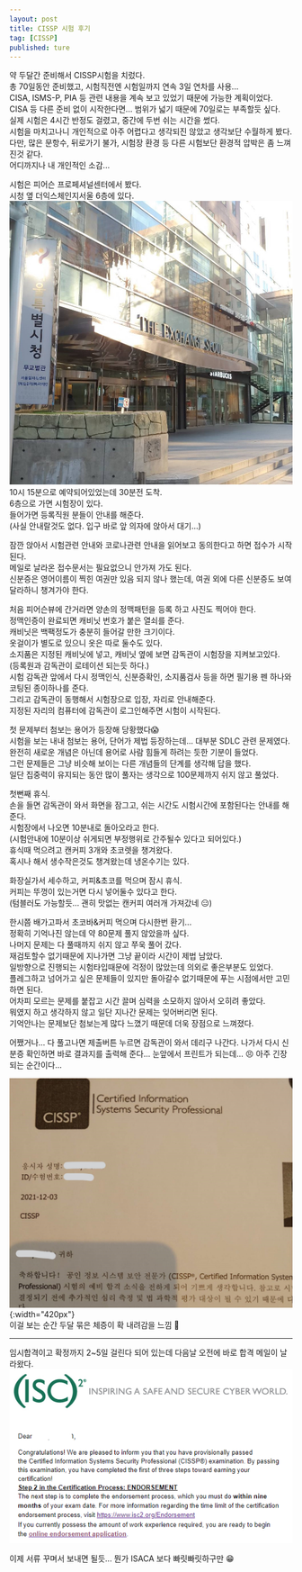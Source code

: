 ```yaml
---
layout: post
title: CISSP 시험 후기
tag: [CISSP]
published: ture
---
```



약 두달간 준비해서 CISSP시험을 치렀다.  
총 70일동안 준비했고, 시험직전엔 시험일까지 연속 3일 연차를 사용...  
CISA, ISMS-P, PIA 등 관련 내용을 계속 보고 있었기 때문에 가능한 계획이었다.  
CISA 등 다른 준비 없이 시작한다면... 범위가 넓기 때문에 70일로는 부족할듯 싶다.  
실제 시험은 4시간 반정도 걸렸고, 중간에 두번 쉬는 시간을 썼다.  
시험을 마치고나니 개인적으로 아주 어렵다고 생각되진 않았고 생각보단 수월하게 봤다.  
다만, 많은 문항수, 뒤로가기 불가, 시험장 환경 등 다른 시험보단 환경적 압박은 좀 느껴진것 같다.  
어디까지나 내 개인적인 소감...  

시험은 피어슨 프로페셔널센터에서 봤다.   
시청 옆 더익스체인지서울 6층에 있다.  
![](../../img/2021-12-04-CISSP%20examination%20review/2.jpg)  
10시 15분으로 예약되어있었는데 30분전 도착.  
6층으로 가면 시험장이 있다.  
들어가면 등록직원 분들이 안내를 해준다.  
(사실 안내랄것도 없다. 입구 바로 앞 의자에 앉아서 대기...)  

잠깐 앉아서 시험관련 안내와 코로나관련 안내을 읽어보고 동의한다고 하면 접수가 시작된다.  
메일로 날라온 접수문서는 필요없으니 안가져 가도 된다.  
신분증은 영어이름이 찍힌 여권만 있음 되지 않나 했는데, 여권 외에 다른 신분증도 보여달라하니 챙겨가야 한다.  

처음 피어슨뷰에 간거라면 양손의 정맥패턴을 등록 하고 사진도 찍어야 한다.  
정맥인증이 완료되면 캐비닛 번호가 붙은 열쇠를 준다.  
캐비닛은 백팩정도가 충분히 들어갈 만한 크기이다.  
옷걸이가 별도로 있으니 옷은 따로 둘수도 있다.  
소지품은 지정된 캐비닛에 넣고, 캐비닛 옆에 보면 감독관이 시험장을 지켜보고있다.  
(등록원과 감독관이 로테이션 되는듯 하다.)  
시험 감독관 앞에서 다시 정맥인식, 신분증확인, 소지품검사 등을 하면 필기용 펜 하나와 코팅된 종이하나를 준다.  
그리고 감독관이 동행해서 시험장으로 입장, 자리로 안내해준다.  
지정된 자리의 컴퓨터에 감독관이 로그인해주면 시험이 시작된다.  

첫 문제부터 첨보는 용어가 등장해 당황했다😱  
시험을 보는 내내 첨보는 용어, 단어가 제법 등장하는데... 대부분 SDLC 관련 문제였다.  
완전히 새로운 개념은 아닌데 용어로 사람 힘들게 하려는 듯한 기분이 들었다.  
그런 문제들은 그냥 비슷해 보이는 다른 개념들의 단계를 생각해 답을 했다.  
일단 집중력이 유지되는 동안 많이 풀자는 생각으로 100문제까지 쉬지 않고 풀었다.  

첫뻔째 휴식.  
손을 들면 감독관이 와서 화면을 잠그고, 쉬는 시간도 시험시간에 포함된다는 안내를 해준다.  
시험장에서 나오면 10분내로 돌아오라고 한다.  
(시험안내에 10분이상 쉬게되면 부정행위로 간주될수 있다고 되어있다.)  
휴식때 먹으려고 캔커피 3개와 초코렛을 챙겨왔다.  
혹시나 해서 생수작은것도 챙겨왔는데 냉온수기는 있다.  

화장실가서 세수하고, 커피&초코를 먹으며 잠시 휴식.  
커피는 뚜껑이 있는거면 다시 넣어둘수 있다고 한다.   
(텀블러도 가능할듯... 괜히 맛없는 캔커피 여러개 가져갔네 😑)  

한시쯤 배가고파서 초코바&커피 먹으며 다시한번 환기...  
정확히 기억나진 않는데 약 80문제 풀지 않았을까 싶다.  
나머지 문제는 다 풀때까지 쉬지 않고 쭈욱 풀어 갔다.  
재검토할수 없기때문에 지나가면 그냥 끝이라 시간이 제법 남았다.  
일방향으로 진행되는 시험타입때문에 걱정이 많았는데 의외로 좋은부분도 있었다.  
플레그하고 넘어가고 싶은 문제들이 있지만 돌아갈수 없기때문에 푸는 시점에서만 고민하면 된다.  
어차피 모르는 문제를 붙잡고 시간 끌며 심력을 소모하지 않아서 오히려 좋았다.  
뭐였지 하고 생각하지 않고 일단 지나간 문제는 잊어버리면 된다.  
기억안나는 문제보단 첨보는게 많다 느꼈기 때문데 더욱 장점으로 느껴졌다.  

어쨌거나... 다 풀고나면 제출버튼 누르면 감독관이 와서 데리구 나간다. 
나가서 다시 신분증 확인하면 바로 결과지를 출력해 준다...
눈앞에서 프린트가 되는데... 😣 아주 긴장되는 순간이다...

![](../../img/2021-12-04-CISSP%20examination%20review/1.jpg){:width="420px"}  
이걸 보는 순간 두달 묶은 체증이 확 내려감을 느낌 🤣

-----------

임시합격이고 확정까지 2~5일 걸린다 되어 있는데 다음날 오전에 바로 합격 메일이 날라왔다.  
![](../../img/2021-12-04-CISSP%20examination%20review/2021-12-06-14-15-26.png)

이제 서류 꾸며서 보내면 될듯...
뭔가 ISACA 보다 빠릿빠릿하구만 😁

<p></p>